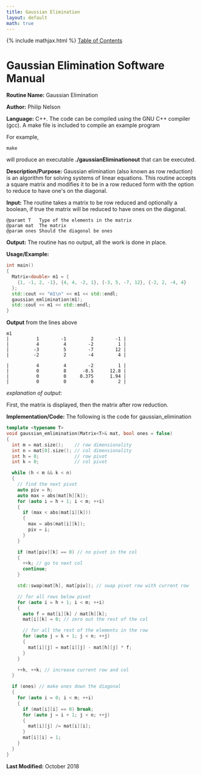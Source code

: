 ```yaml
---
title: Gaussian Elimination
layout: default
math: true
---
```

{% include mathjax.html %}
<a href="https://philipnelson5.github.io/math4610/SoftwareManual"> Table of Contents </a>
# Gaussian Elimination Software Manual

**Routine Name:** Gaussian Elimination

**Author:** Philip Nelson

**Language:** C++. The code can be compiled using the GNU C++ compiler (gcc). A make file is included to compile an example program

For example,

```
make
```

will produce an executable **./gaussianEliminationout** that can be executed.

**Description/Purpose:** Gaussian elimination (also known as row reduction) is an algorithm for solving systems of linear equations. This routine accepts a square matrix and modifies it to be in a row reduced form with the option to reduce to have one's on the diagonal.

**Input:** The routine takes a matrix to be row reduced and optionally a boolean, if true the matrix will be reduced to have ones on the diagonal.

```
@paramt T   Type of the elements in the matrix
@param mat  The matrix
@param ones Should the diagonal be ones
```

**Output:** The routine has no output, all the work is done in place.

**Usage/Example:**

``` cpp
int main()
{
  Matrix<double> m1 = {
    {1, -1, 2, -1}, {4, 4, -2, 1}, {-3, 5, -7, 12}, {-2, 2, -4, 4}
  };
  std::cout << "m1\n" << m1 << std::endl;
  gaussian_emlimination(m1);
  std::cout << m1 << std::endl;
}
```

**Output** from the lines above
```
m1
|          1        -1         2        -1 |
|          4         4        -2         1 |
|         -3         5        -7        12 |
|         -2         2        -4         4 |

|          4         4        -2         1 |
|          0         8      -8.5      12.8 |
|          0         0     0.375      1.94 |
|          0         0         0         2 |
```

_explanation of output_:

First, the matrix is displayed, then the matrix after row reduction.

**Implementation/Code:** The following is the code for gaussian_elimination

``` cpp
template <typename T>
void gaussian_emlimination(Matrix<T>& mat, bool ones = false)
{
  int m = mat.size();    // row dimensionality
  int n = mat[0].size(); // col dimensionality
  int h = 0;             // row pivot
  int k = 0;             // col pivot

  while (h < m && k < n)
  {
    // find the next pivot
    auto piv = h;
    auto max = abs(mat[h][k]);
    for (auto i = h + 1; i < m; ++i)
    {
      if (max < abs(mat[i][k]))
      {
        max = abs(mat[i][k]);
        piv = i;
      }
    }

    if (mat[piv][k] == 0) // no pivot in the col
    {
      ++k; // go to next col
      continue;
    }

    std::swap(mat[h], mat[piv]); // swap pivot row with current row

    // for all rows below pivot
    for (auto i = h + 1; i < m; ++i)
    {
      auto f = mat[i][k] / mat[h][k];
      mat[i][k] = 0; // zero out the rest of the col

      // for all the rest of the elements in the row
      for (auto j = k + 1; j < n; ++j)
      {
        mat[i][j] = mat[i][j] - mat[h][j] * f;
      }
    }

    ++h, ++k; // increase current row and col
  }

  if (ones) // make ones down the diagonal
  {
    for (auto i = 0; i < m; ++i)
    {
      if (mat[i][i] == 0) break;
      for (auto j = i + 1; j < n; ++j)
      {
        mat[i][j] /= mat[i][i];
      }
      mat[i][i] = 1;
    }
  }
}

```

**Last Modified:** October 2018
